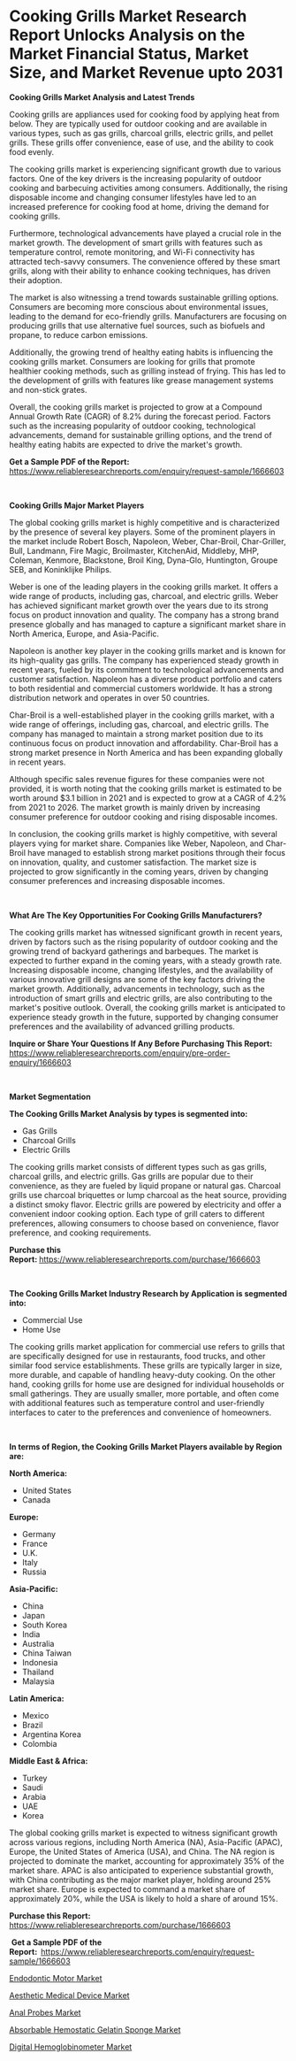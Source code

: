 <p><h1>Cooking Grills Market Research Report Unlocks Analysis on the Market Financial Status, Market Size, and Market Revenue upto 2031</h1></p><p><strong>Cooking Grills Market Analysis and Latest Trends</strong></p>
<p><p>Cooking grills are appliances used for cooking food by applying heat from below. They are typically used for outdoor cooking and are available in various types, such as gas grills, charcoal grills, electric grills, and pellet grills. These grills offer convenience, ease of use, and the ability to cook food evenly.</p><p>The cooking grills market is experiencing significant growth due to various factors. One of the key drivers is the increasing popularity of outdoor cooking and barbecuing activities among consumers. Additionally, the rising disposable income and changing consumer lifestyles have led to an increased preference for cooking food at home, driving the demand for cooking grills.</p><p>Furthermore, technological advancements have played a crucial role in the market growth. The development of smart grills with features such as temperature control, remote monitoring, and Wi-Fi connectivity has attracted tech-savvy consumers. The convenience offered by these smart grills, along with their ability to enhance cooking techniques, has driven their adoption.</p><p>The market is also witnessing a trend towards sustainable grilling options. Consumers are becoming more conscious about environmental issues, leading to the demand for eco-friendly grills. Manufacturers are focusing on producing grills that use alternative fuel sources, such as biofuels and propane, to reduce carbon emissions.</p><p>Additionally, the growing trend of healthy eating habits is influencing the cooking grills market. Consumers are looking for grills that promote healthier cooking methods, such as grilling instead of frying. This has led to the development of grills with features like grease management systems and non-stick grates.</p><p>Overall, the cooking grills market is projected to grow at a Compound Annual Growth Rate (CAGR) of 8.2% during the forecast period. Factors such as the increasing popularity of outdoor cooking, technological advancements, demand for sustainable grilling options, and the trend of healthy eating habits are expected to drive the market's growth.</p></p>
<p><strong>Get a Sample PDF of the Report:&nbsp;</strong> <a href="https://www.reliableresearchreports.com/enquiry/request-sample/1666603">https://www.reliableresearchreports.com/enquiry/request-sample/1666603</a></p>
<p>&nbsp;</p>
<p><strong>Cooking Grills Major Market Players</strong></p>
<p><p>The global cooking grills market is highly competitive and is characterized by the presence of several key players. Some of the prominent players in the market include Robert Bosch, Napoleon, Weber, Char-Broil, Char-Griller, Bull, Landmann, Fire Magic, Broilmaster, KitchenAid, Middleby, MHP, Coleman, Kenmore, Blackstone, Broil King, Dyna-Glo, Huntington, Groupe SEB, and Koninklijke Philips.</p><p>Weber is one of the leading players in the cooking grills market. It offers a wide range of products, including gas, charcoal, and electric grills. Weber has achieved significant market growth over the years due to its strong focus on product innovation and quality. The company has a strong brand presence globally and has managed to capture a significant market share in North America, Europe, and Asia-Pacific.</p><p>Napoleon is another key player in the cooking grills market and is known for its high-quality gas grills. The company has experienced steady growth in recent years, fueled by its commitment to technological advancements and customer satisfaction. Napoleon has a diverse product portfolio and caters to both residential and commercial customers worldwide. It has a strong distribution network and operates in over 50 countries.</p><p>Char-Broil is a well-established player in the cooking grills market, with a wide range of offerings, including gas, charcoal, and electric grills. The company has managed to maintain a strong market position due to its continuous focus on product innovation and affordability. Char-Broil has a strong market presence in North America and has been expanding globally in recent years.</p><p>Although specific sales revenue figures for these companies were not provided, it is worth noting that the cooking grills market is estimated to be worth around $3.1 billion in 2021 and is expected to grow at a CAGR of 4.2% from 2021 to 2026. The market growth is mainly driven by increasing consumer preference for outdoor cooking and rising disposable incomes.</p><p>In conclusion, the cooking grills market is highly competitive, with several players vying for market share. Companies like Weber, Napoleon, and Char-Broil have managed to establish strong market positions through their focus on innovation, quality, and customer satisfaction. The market size is projected to grow significantly in the coming years, driven by changing consumer preferences and increasing disposable incomes.</p></p>
<p>&nbsp;</p>
<p><strong>What Are The Key Opportunities For Cooking Grills Manufacturers?</strong></p>
<p><p>The cooking grills market has witnessed significant growth in recent years, driven by factors such as the rising popularity of outdoor cooking and the growing trend of backyard gatherings and barbeques. The market is expected to further expand in the coming years, with a steady growth rate. Increasing disposable income, changing lifestyles, and the availability of various innovative grill designs are some of the key factors driving the market growth. Additionally, advancements in technology, such as the introduction of smart grills and electric grills, are also contributing to the market's positive outlook. Overall, the cooking grills market is anticipated to experience steady growth in the future, supported by changing consumer preferences and the availability of advanced grilling products.</p></p>
<p><strong>Inquire or Share Your Questions If Any Before Purchasing This Report:</strong> <a href="https://www.reliableresearchreports.com/enquiry/pre-order-enquiry/1666603">https://www.reliableresearchreports.com/enquiry/pre-order-enquiry/1666603</a></p>
<p>&nbsp;</p>
<p><strong>Market Segmentation</strong></p>
<p><strong>The Cooking Grills Market Analysis by types is segmented into:</strong></p>
<p><ul><li>Gas Grills</li><li>Charcoal Grills</li><li>Electric Grills</li></ul></p>
<p><p>The cooking grills market consists of different types such as gas grills, charcoal grills, and electric grills. Gas grills are popular due to their convenience, as they are fueled by liquid propane or natural gas. Charcoal grills use charcoal briquettes or lump charcoal as the heat source, providing a distinct smoky flavor. Electric grills are powered by electricity and offer a convenient indoor cooking option. Each type of grill caters to different preferences, allowing consumers to choose based on convenience, flavor preference, and cooking requirements.</p></p>
<p><strong>Purchase this Report:&nbsp;</strong><a href="https://www.reliableresearchreports.com/purchase/1666603">https://www.reliableresearchreports.com/purchase/1666603</a></p>
<p>&nbsp;</p>
<p><strong>The Cooking Grills Market Industry Research by Application is segmented into:</strong></p>
<p><ul><li>Commercial Use</li><li>Home Use</li></ul></p>
<p><p>The cooking grills market application for commercial use refers to grills that are specifically designed for use in restaurants, food trucks, and other similar food service establishments. These grills are typically larger in size, more durable, and capable of handling heavy-duty cooking. On the other hand, cooking grills for home use are designed for individual households or small gatherings. They are usually smaller, more portable, and often come with additional features such as temperature control and user-friendly interfaces to cater to the preferences and convenience of homeowners.</p></p>
<p>&nbsp;</p>
<p><strong>In terms of Region, the Cooking Grills Market Players available by Region are:</strong></p>
<p>
    <p> <strong> North America: </strong>
        <ul>
            <li>United States</li>
            <li>Canada</li>
        </ul>
        </p> 
    <p> <strong> Europe: </strong>
        <ul>
            <li>Germany</li>
            <li>France</li>
            <li>U.K.</li>
            <li>Italy</li>
            <li>Russia</li>
        </ul>
        </p> 
    <p> <strong> Asia-Pacific: </strong>
        <ul>
            <li>China</li>
            <li>Japan</li>
            <li>South Korea</li>
            <li>India</li>
            <li>Australia</li>
            <li>China Taiwan</li>
            <li>Indonesia</li>
            <li>Thailand</li>
            <li>Malaysia</li>
        </ul>
        </p> 
    <p> <strong> Latin America: </strong>
        <ul>
            <li>Mexico</li>
            <li>Brazil</li>
            <li>Argentina Korea</li>
            <li>Colombia</li>
        </ul>
        </p> 
    <p> <strong> Middle East & Africa: </strong>
        <ul>
            <li>Turkey</li>
            <li>Saudi</li>
            <li>Arabia</li>
            <li>UAE</li>
            <li>Korea</li>
        </ul>
    </p>
    </p>
<p><p>The global cooking grills market is expected to witness significant growth across various regions, including North America (NA), Asia-Pacific (APAC), Europe, the United States of America (USA), and China. The NA region is projected to dominate the market, accounting for approximately 35% of the market share. APAC is also anticipated to experience substantial growth, with China contributing as the major market player, holding around 25% market share. Europe is expected to command a market share of approximately 20%, while the USA is likely to hold a share of around 15%.</p></p>
<p><strong>Purchase this Report: </strong><a href="https://www.reliableresearchreports.com/purchase/1666603">https://www.reliableresearchreports.com/purchase/1666603</a></p>
<p>&nbsp;<strong>Get a Sample PDF of the Report:&nbsp;&nbsp;</strong><a href="https://www.reliableresearchreports.com/enquiry/request-sample/1666603">https://www.reliableresearchreports.com/enquiry/request-sample/1666603</a></p>
<p><strong></strong></p>
<p><p><a href="https://medium.com/@brandonramos59/endodontic-motor-market-insights-into-market-cagr-market-trends-and-growth-strategies-0534b02ba8f5">Endodontic Motor Market</a></p><p><a href="https://medium.com/@brandonramos59/aesthetic-medical-device-market-share-evolution-and-market-growth-trends-2023-2030-b237b2028eee">Aesthetic Medical Device Market</a></p><p><a href="https://medium.com/@brandonramos59/anal-probes-market-research-report-its-history-and-forecast-2023-to-2030-7d40fae97789">Anal Probes Market</a></p><p><a href="https://medium.com/@brandonramos59/absorbable-hemostatic-gelatin-sponge-market-size-market-outlook-and-market-forecast-2023-to-2030-7c06d2009581">Absorbable Hemostatic Gelatin Sponge Market</a></p><p><a href="https://medium.com/@brandonramos59/digital-hemoglobinometer-market-analysis-its-cagr-market-segmentation-and-global-industry-0d08996d3eb4">Digital Hemoglobinometer Market</a></p></p>